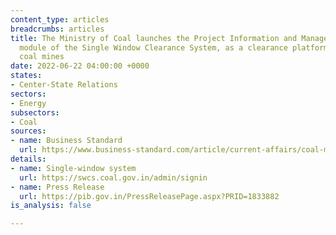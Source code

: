 ```yaml
---
content_type: articles
breadcrumbs: articles
title: The Ministry of Coal launches the Project Information and Management (PIM)
  module of the Single Window Clearance System, as a clearance platform for operationalising
  coal mines
date: 2022-06-22 04:00:00 +0000
states:
- Center-State Relations
sectors:
- Energy
subsectors:
- Coal
sources:
- name: Business Standard
  url: https://www.business-standard.com/article/current-affairs/coal-ministry-launches-pim-module-of-single-window-clearance-system-122061401276_1.html
details:
- name: Single-window system
  url: https://swcs.coal.gov.in/admin/signin
- name: Press Release
  url: https://pib.gov.in/PressReleasePage.aspx?PRID=1833882
is_analysis: false

---
```

